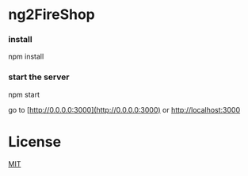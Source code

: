# ng2FireShop

### install
npm install

### start the server
npm start

go to [http://0.0.0.0:3000](http://0.0.0.0:3000) or [http://localhost:3000](http://localhost:3000)

# License
 [MIT](/LICENSE)
